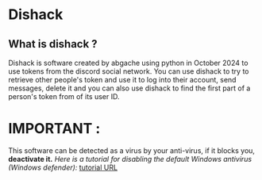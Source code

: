 # Dishack
## What is dishack ?
Dishack is software created by abgache using python in October 2024 to use tokens from the discord social network. You can use dishack to try to retrieve other people's token and use it to log into their account, send messages, delete it and you can also use dishack to find the first part of a person's token from of its user ID.

# IMPORTANT :
This software can be detected as a virus by your anti-virus, if it blocks you, **deactivate it.**
_Here is a tutorial for disabling the default Windows antivirus (Windows defender):_ [tutorial URL](https://youtu.be/ke-UHDMMuAo?si=BAmvrNc6MBTwI5VM)

